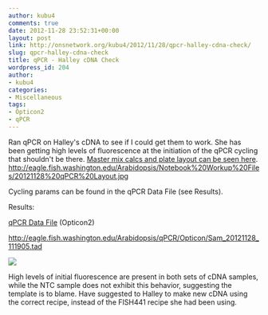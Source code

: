 ```yaml
---
author: kubu4
comments: true
date: 2012-11-28 23:52:31+00:00
layout: post
link: http://onsnetwork.org/kubu4/2012/11/28/qpcr-halley-cdna-check/
slug: qpcr-halley-cdna-check
title: qPCR - Halley cDNA Check
wordpress_id: 204
author:
- kubu4
categories:
- Miscellaneous
tags:
- Opticon2
- qPCR
---
```


Ran qPCR on Halley's cDNA to see if I could get them to work. She has been getting high levels of fluorescence at the initiation of the qPCR cycling that shouldn't be there. [Master mix calcs and plate layout can be seen here](http://eagle.fish.washington.edu/Arabidopsis/Notebook%20Workup%20Files/20121128%20qPCR%20Layout.jpg). http://eagle.fish.washington.edu/Arabidopsis/Notebook%20Workup%20Files/20121128%20qPCR%20Layout.jpg

Cycling params can be found in the qPCR Data File (see Results).

Results:

[qPCR Data File](http://eagle.fish.washington.edu/Arabidopsis/qPCR/Opticon/Sam_20121128_111905.tad) (Opticon2)

http://eagle.fish.washington.edu/Arabidopsis/qPCR/Opticon/Sam_20121128_111905.tad

![](http://eagle.fish.washington.edu/Arabidopsis/Notebook%20Workup%20Files/20121128%20qPCR%20Screen.JPG)

High levels of initial fluorescence are present in both sets of cDNA samples, while the NTC sample does not exhibit this behavior, suggesting the template is to blame. Have suggested to Halley to make new cDNA using the correct recipe, instead of the FISH441 recipe she had been using.
